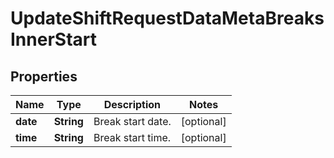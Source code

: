 

# UpdateShiftRequestDataMetaBreaksInnerStart


## Properties

| Name | Type | Description | Notes |
|------------ | ------------- | ------------- | -------------|
|**date** | **String** | Break start date. |  [optional] |
|**time** | **String** | Break start time. |  [optional] |



